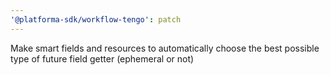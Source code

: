 ```yaml
---
'@platforma-sdk/workflow-tengo': patch
---
```


Make smart fields and resources to automatically choose the best possible type of future field getter (ephemeral or not)
